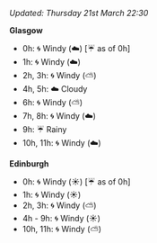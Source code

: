 *Updated: Thursday 21st March 22:30*

**Glasgow**

* 0h: :cyclone: Windy (:cloud:) [:umbrella: as of 0h]
* 1h: :cyclone: Windy (:cloud:)
* 2h, 3h: :cyclone: Windy (:partly_sunny:)
* 4h, 5h: :cloud: Cloudy
* 6h: :cyclone: Windy (:partly_sunny:)
* 7h, 8h: :cyclone: Windy (:cloud:)
* 9h: :umbrella: Rainy
* 10h, 11h: :cyclone: Windy (:cloud:)

**Edinburgh**

* 0h: :cyclone: Windy (:sunny:) [:umbrella: as of 0h]
* 1h: :cyclone: Windy (:sunny:)
* 2h, 3h: :cyclone: Windy (:partly_sunny:)
* 4h - 9h: :cyclone: Windy (:sunny:)
* 10h, 11h: :cyclone: Windy (:partly_sunny:)
